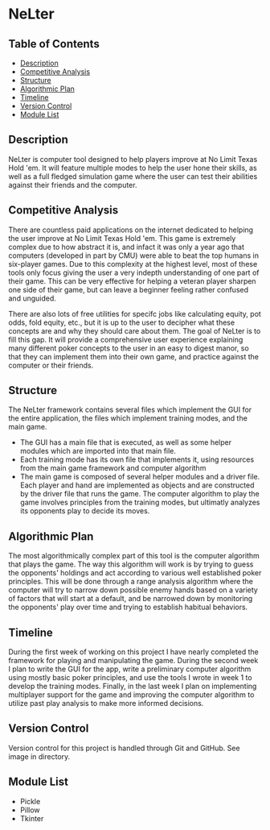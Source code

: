 # NeLter <!-- omit in toc -->

## Table of Contents <!-- omit in toc -->

- [Description](#description)
- [Competitive Analysis](#competitive-analysis)
- [Structure](#structure)
- [Algorithmic Plan](#algorithmic-plan)
- [Timeline](#timeline)
- [Version Control](#version-control)
- [Module List](#module-list)

## Description

NeLter is computer tool designed to help players improve at No Limit Texas Hold 'em.
It will feature multiple modes to help the user hone their skills, as well as a full fledged simulation game where the user can test their abilities against their friends and the computer.

## Competitive Analysis

There are countless paid applications on the internet dedicated to helping the user improve at No Limit Texas Hold 'em. This game is extremely complex due to how abstract it is, and infact it was only a year ago that computers (developed in part by CMU) were able to beat the top humans in six-player games. Due to this complexity at the highest level, most of these tools only focus giving the user a very indepth understanding of one part of their game. This can be very effective for helping a veteran player sharpen one side of their game, but can leave a beginner feeling rather confused and unguided.

There are also lots of free utilities for specifc jobs like calculating equity, pot odds, fold equity, etc., but it is up to the user to decipher what these concepts are and why they should care about them. The goal of NeLter is to fill this gap. It will provide a comprehensive user experience explaining many different poker concepts to the user in an easy to digest manor, so that they can implement them into their own game, and practice against the computer or their friends.

## Structure

The NeLter framework contains several files which implement the GUI for the entire application, the files which implement training modes, and the main game. 

- The GUI has a main file that is executed, as well as some helper modules which are imported into that main file.
- Each training mode has its own file that implements it, using resources from the main game framework and computer algorithm
- The main game is composed of several helper modules and a driver file. Each player and hand are implemented as objects and are constructed by the driver file that runs the game. The computer algorithm to play the game involves principles from the training modes, but ultimatly analyzes its opponents play to decide its moves.

## Algorithmic Plan

The most algorithmically complex part of this tool is the computer algorithm that plays the game. The way this algorithm will work is by trying to guess the opponents' holdings and act according to various well established poker principles. This will be done through a range analysis algorithm where the computer will try to narrow down possible enemy hands based on a variety of factors that will start at a default, and be narrowed down by monitoring the opponents' play over time and trying to establish habitual behaviors.

## Timeline

During the first week of working on this project I have nearly completed the framework for playing and manipulating the game. During the second week I plan to write the GUI for the app, write a preliminary computer algorithm using mostly basic poker principles, and use the tools I wrote in week 1 to develop the training modes. Finally, in the last week I plan on implementing multiplayer support for the game and improving the computer algorithm to utilize past play analysis to make more informed decisions. 

## Version Control

Version control for this project is handled through Git and GitHub. See image in directory.

## Module List

- Pickle
- Pillow
- Tkinter




